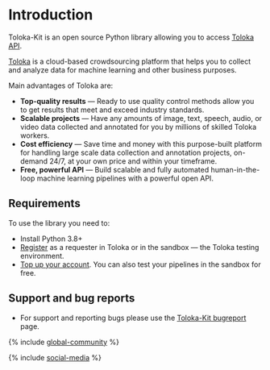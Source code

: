 # Introduction

Toloka-Kit is an open source Python library allowing you to access [Toloka API](https://toloka.ai/docs/api/api-reference/).

[Toloka](https://toloka.ai) is a cloud-based crowdsourcing platform that helps you to collect and analyze data for machine learning and other business purposes.

Main advantages of Toloka are:

* **Top-quality results** — Ready to use quality control methods allow you to get results that meet and exceed industry standards.
* **Scalable projects** — Have any amounts of image, text, speech, audio, or video data collected and annotated for you by millions of skilled Toloka workers.
* **Cost efficiency** — Save time and money with this purpose-built platform for handling large scale data collection and annotation projects, on-demand 24/7, at your own price and within your timeframe.
* **Free, powerful API** — Build scalable and fully automated human-in-the-loop machine learning pipelines with a powerful open API.

## Requirements

To use the library you need to:

* Install Python 3.8+
* [Register](../guide/concepts/access.md) as a requester in Toloka or in the sandbox — the Toloka testing environment.
* [Top up your account](../guide/concepts/refill.md). You can also test your pipelines in the sandbox for free.

## Support and bug reports

* For support and reporting bugs please use the [Toloka-Kit bugreport](https://github.com/Toloka/toloka-kit/issues) page.

{% include [global-community](../_includes/global-community.md) %}

{% include [social-media](../_includes/social-media.md) %}